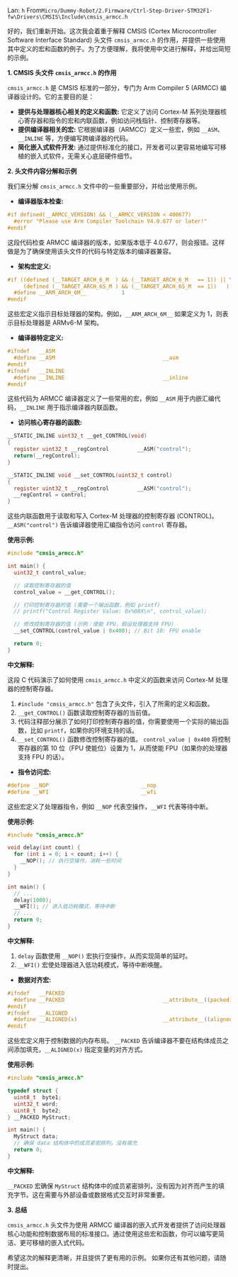 Lan: `h` From`Micro/Dummy-Robot/2.Firmware/Ctrl-Step-Driver-STM32F1-fw\Drivers\CMSIS\Include\cmsis_armcc.h`

好的，我们重新开始。这次我会着重于解释 CMSIS (Cortex Microcontroller Software Interface Standard) 头文件 `cmsis_armcc.h` 的作用，并提供一些使用其中定义的宏和函数的例子。为了方便理解，我将使用中文进行解释，并给出简短的示例。

**1. CMSIS 头文件 `cmsis_armcc.h` 的作用**

`cmsis_armcc.h` 是 CMSIS 标准的一部分，专门为 Arm Compiler 5 (ARMCC) 编译器设计的。它的主要目的是：

*   **提供与处理器核心相关的定义和函数:** 它定义了访问 Cortex-M 系列处理器核心寄存器和指令的宏和内联函数，例如访问栈指针、控制寄存器等。
*   **提供编译器相关的宏:** 它根据编译器（ARMCC）定义一些宏，例如 `__ASM`、`__INLINE` 等，方便编写跨编译器的代码。
*   **简化嵌入式软件开发:** 通过提供标准化的接口，开发者可以更容易地编写可移植的嵌入式软件，无需关心底层硬件细节。

**2. 头文件内容分解和示例**

我们来分解 `cmsis_armcc.h` 文件中的一些重要部分，并给出使用示例。

*   **编译器版本检查:**

```c
#if defined(__ARMCC_VERSION) && (__ARMCC_VERSION < 400677)
  #error "Please use Arm Compiler Toolchain V4.0.677 or later!"
#endif
```

这段代码检查 ARMCC 编译器的版本，如果版本低于 4.0.677，则会报错。这样做是为了确保使用该头文件的代码与特定版本的编译器兼容。

*   **架构宏定义:**

```c
#if ((defined (__TARGET_ARCH_6_M  ) && (__TARGET_ARCH_6_M   == 1)) || \
     (defined (__TARGET_ARCH_6S_M ) && (__TARGET_ARCH_6S_M  == 1))   )
  #define __ARM_ARCH_6M__           1
#endif
```

这些宏定义指示目标处理器的架构。例如，`__ARM_ARCH_6M__` 如果定义为 1，则表示目标处理器是 ARMv6-M 架构。

*   **编译器特定定义:**

```c
#ifndef   __ASM
  #define __ASM                                  __asm
#endif
#ifndef   __INLINE
  #define __INLINE                               __inline
#endif
```

这些代码为 ARMCC 编译器定义了一些常用的宏，例如 `__ASM` 用于内嵌汇编代码，`__INLINE` 用于指示编译器内联函数。

*   **访问核心寄存器的函数:**

```c
__STATIC_INLINE uint32_t __get_CONTROL(void)
{
  register uint32_t __regControl         __ASM("control");
  return(__regControl);
}

__STATIC_INLINE void __set_CONTROL(uint32_t control)
{
  register uint32_t __regControl         __ASM("control");
  __regControl = control;
}
```

这些内联函数用于读取和写入 Cortex-M 处理器的控制寄存器 (CONTROL)。`__ASM("control")`  告诉编译器使用汇编指令访问 `control` 寄存器。

**使用示例:**

```c
#include "cmsis_armcc.h"

int main() {
  uint32_t control_value;

  // 读取控制寄存器的值
  control_value = __get_CONTROL();

  // 打印控制寄存器的值 (需要一个输出函数，例如 printf)
  // printf("Control Register Value: 0x%08X\n", control_value);

  // 修改控制寄存器的值 (示例：使能 FPU，假设处理器支持 FPU)
  __set_CONTROL(control_value | 0x400); // Bit 10: FPU enable

  return 0;
}
```

**中文解释:**

这段 C 代码演示了如何使用 `cmsis_armcc.h` 中定义的函数来访问 Cortex-M 处理器的控制寄存器。

1.  `#include "cmsis_armcc.h"` 包含了头文件，引入了所需的定义和函数。
2.  `__get_CONTROL()`  函数读取控制寄存器的当前值。
3.  代码注释部分展示了如何打印控制寄存器的值，你需要使用一个实际的输出函数，比如 `printf`，如果你的环境支持的话。
4.  `__set_CONTROL()` 函数修改控制寄存器的值。  `control_value | 0x400`  将控制寄存器的第 10 位（FPU 使能位）设置为 1，从而使能 FPU（如果你的处理器支持 FPU 的话）。

*   **指令访问宏:**

```c
#define __NOP                             __nop
#define __WFI                             __wfi
```

这些宏定义了处理器指令，例如 `__NOP` 代表空操作，`__WFI` 代表等待中断。

**使用示例:**

```c
#include "cmsis_armcc.h"

void delay(int count) {
  for (int i = 0; i < count; i++) {
    __NOP(); // 执行空操作，消耗一些时间
  }
}

int main() {
  // ...
  delay(1000);
  __WFI(); // 进入低功耗模式，等待中断
  // ...
  return 0;
}
```

**中文解释:**

1.  `delay` 函数使用 `__NOP()` 宏执行空操作，从而实现简单的延时。
2.  `__WFI()`  宏使处理器进入低功耗模式，等待中断唤醒。

*   **数据对齐宏:**

```c
#ifndef   __PACKED
  #define __PACKED                               __attribute__((packed))
#endif
#ifndef   __ALIGNED
  #define __ALIGNED(x)                           __attribute__((aligned(x)))
#endif
```

这些宏定义用于控制数据的内存布局。 `__PACKED`  告诉编译器不要在结构体成员之间添加填充，`__ALIGNED(x)`  指定变量的对齐方式。

**使用示例:**

```c
#include "cmsis_armcc.h"

typedef struct {
  uint8_t  byte1;
  uint32_t word;
  uint8_t  byte2;
} __PACKED MyStruct;

int main() {
  MyStruct data;
  // 确保 data 结构体中的成员紧密排列，没有填充
  return 0;
}
```

**中文解释:**

`__PACKED` 宏确保 `MyStruct` 结构体中的成员紧密排列，没有因为对齐而产生的填充字节。这在需要与外部设备或数据格式交互时非常重要。

**3. 总结**

`cmsis_armcc.h` 头文件为使用 ARMCC 编译器的嵌入式开发者提供了访问处理器核心功能和控制数据布局的标准接口。通过使用这些宏和函数，你可以编写更简洁、更可移植的嵌入式代码。

希望这次的解释更清晰，并且提供了更有用的示例。 如果你还有其他问题，请随时提出。
